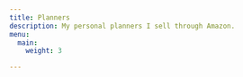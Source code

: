 ```yaml
---
title: Planners
description: My personal planners I sell through Amazon.
menu:
  main:
    weight: 3

---
```

